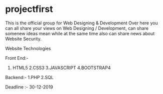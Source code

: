 # projectfirst
This is the official group for Web Designing &amp; Development Over here you can all share your views on Web Designing / Development, can share somenew ideas mean while at the same time also can share news about Website ​​Security. 

Website Technologies  

Front End:- 
1. HTML5 
2.CSS3 
3.JAVASCRIPT 
4.BOOTSTRAP4  

Backend:- 
1.PHP 
2.SQL  

Deadline :- 30-12-2019
